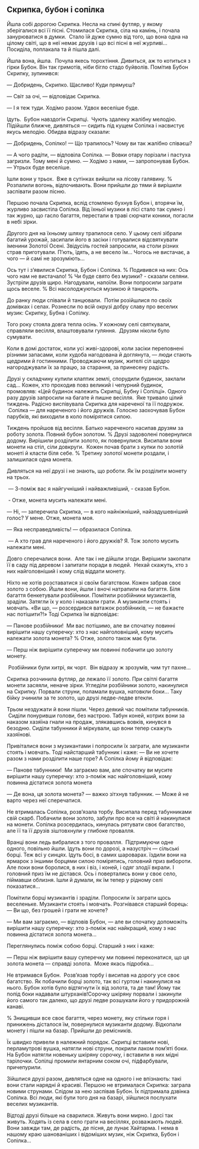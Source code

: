 ## Скрипка, бубон і сопілка

Йшла собі дорогою Скрипка.
Несла на спині футляр, у якому зберігалися всі її пісні.
Стомилася Скрипка, сіла на камінь, і почала занурюватися в думки.
 Стало їй дуже сумно від того, що вона одна на цілому світі, що в неї немає друзів і що всі пісні в неї журливі...
Посиділа, поплакала та й пішла далі.

Йшла вона, йшла.
 Почула якесь торохтіння.
Дивиться, аж то котиться з гірки Бубон.
Він так гримотів, ніби бігло стадо буйволів.
Помітив Бубон Скрипку, зупинився:

— Добридень, Скрипко.
Щасливо! Куди прямуєш?

— Світ за очі, — відповідає Скрипка.

— І я теж туди.
Ходімо разом.
Удвох веселіше буде.

Ідуть.
 Бубон навздогін Скрипці.
 Чують здалеку жалібну мелодію.
Підійшли ближче, дивляться — сидить під кущем Сопілка і насвистує якусь мелодію.
Обидва відразу сказали:

— Добридень, Сопілко!
— Що трапилось?
Чому ви так жалібно співаєш?

— А чого радіти, — відповіла Сопілка. — Вовки отару порізали і пастуха загризли.
Тому мені й сумно.
— Ходімо з нами, — запропонував Бубон. — Утрьох буде веселіше.

Ішли вони у трьох.
 Вже в сутінках вийшли на лісову галявину.
% Розпалили вогонь, відпочивають.
Вони прийшли до тями й вирішили заспівати разом пісню.

Першою почала Скрипка, вслід стомлено бухнув Бубон і, вторячи їм, журливо засвистіла Сопілка.
Від їхньої музики в лісі стало так сумно і так журно, що гасло багаття, перестали в траві сюрчати коники, погасли в небі зірки.

Другого дня на їхньому шляху трапилося село.
У цьому селі зібрали багатий урожай, засипали його в засіки і готувалися відсвяткувати іменини Золотої Осені.
Звідусіль гостей запросили, на столи різних страв приготували.
П’ють, їдять, а не весело їм...
Чогось не вистачає, а чого — й самі не зрозуміють...

Ось тут і з’явилися Скрипка, Бубон і Сопілка.
% Подивився на них: Ось чого нам не вистачало!
% Чи буде свято без музики? - сказали селяни.
Зустріли друзів щиро.
Нагодували, напоїли.
Вони попросили заграти щось веселе.
% Всі насолоджуються музикою й танцюють.

До ранку люди співали й танцювали.
 Потім розійшлися по своїх домівках і селах.
Рознесли по всій окрузі добру славу про веселих музик: Скрипку, Бубна і Сопілку.

Того року стояла довга тепла осінь.
У кожному селі святкували, справляли весілля, влаштовували гуляння.
 Друзям ніколи було сумувати.

Коли в домі достаток, коли усі живі-здорові, коли засіки переповнені різними запасами, коли худоба нагодована й доглянута, — люди стають щедрими й гостинними.
Проводжаючи музик, жителі сіл щедро нагороджували їх за працю, за старання, за принесену радість.

Друзі у складчину купили клаптик землі, спорудили будинок, заклали сад...
Кожен, хто проходив повз великий і чепурний будинок, промовляв: «Цей будинок належить Скрипці, Бубну і Сопілці».
Одного разу друзів запросили на багате й пишне весілля.
 Яке тривало цілий тиждень.
Радісно виспівувала Скрипка для нареченої та її подружок.
 Сопілка — для нареченого і його дружків.
Голосно заохочував Бубон парубків, які виходили в коло помірятися силою.

Тиждень пройшов від весілля.
Батько нареченого насипав друзям за роботу золота.
Повний бубон золотом.
% Друзі задоволені повернулися додому.
Вирішили розділити золото, як повернулися.
Висипали вони монети на стіл, сіли довкруги.
 Кожен почав брати з купки по золотій монеті й класти біля себе.
% Третину золотої монети роздали, і залишилася одна монета.

Дивляться на неї друзі і не знають, що роботи.
Як їм розділити монету на трьох.

 — З-поміж вас я найгучніший і найважливіший, - сказав Бубон.

 - Отже, монета мусить належати мені.

— Ні, — заперечила Скрипка, — в кого найніжніший, найзадушевніший голос?
У мене.
Отже, монета моя.

— Яка несправедливість! — образилася Сопілка.

 — А хто грав для нареченого і його дружків?
Я.
Тож золото мусить належати мені.

Довго сперечалися вони.
 Але так і не дійшли згоди.
Вирішили закопати її в саду під деревом і запитати поради в людей.
 Нехай скажуть, хто з них найголовніший і кому слід віддати монету.

Ніхто не хотів розставатися зі своїм багатством.
Кожен забрав своє золото з собою.
Йшли вони, йшли і вночі натрапили на багаття.
Біля багаття бенкетували розбійники.
Помітили розбійники музикантів, зраділи.
Затягли їх у коло і наказали грати.
А музиканти стоять і мовчать.
«Ви що, — розсердився ватажок розбійників, — не бажаєте нас потішити?!»
Тоді Скрипка їм відповідає:

— Панове розбійники!
 Ми вас потішимо, але ви спочатку повинні вирішити нашу суперечку: хто з нас найголовніший, кому мусить належати золота монета?
% Отже, золото також має бути.

— Перш ніж вирішити суперечку ми повинні побачити цю золоту монету.

 Розбійники були хитрі, як чорт.
 Він відразу ж зрозумів, чим тут пахне...

Скрипка розчинила футляр, де лежало її золото.
При світлі багаття монети засяяли, неначе зірки.
Угледіли розбійники золото, накинулися на Скрипку.
Порвали струни, поламали вушка, натовкли боки...
Таку бійку зчинили за те золото, що друзі ледве-ледве втекли.

Трьом нездужати й вони пішли.
Через деякий час помітили табунників.
 Сиділи понуривши голови, без настрою.
Табун коней, котрих вони за наказом хазяїна гнали на продаж, злякавшись вовків, кинувся в безодню.
Сиділи табунники й міркували, що вони тепер скажуть хазяїнові.

Привіталися вони з музикантами і попросили їх заграти, але музиканти стоять і мовчать.
Тоді найстарший табунник і каже: — Ви не хочете разом з нами розділити наше горе?
А Сопілка йому й відповідає:

— Панове табунники!
 Ми заграємо вам, але спочатку ви мусите вирішити нашу суперечку: хто з-поміж нас найголовніший, кому повинна дістатися золота монета

— Де вона, ця золота монета? — важко зітхнув табунник. — Може й не варто через неї сперечатися.

Не втрималась Сопілка, розв’язала торбу.
Висипала перед табунниками свій скарб.
Побачили вони золото, забули про все на світі й накинулися на монети.
Сопілка розсердилась, кинулась рятувати своє багатство, але її та її друзів зіштовхнули у глибоке провалля.

Вранці вони ледь вибралися з того провалля.
 Підтримуючи одне одного, повільно йшли.
Ідуть вони по дорозі, а назустріч — сільські борці.
Теж всі у синцях.
Ідуть босі, в самих шароварах.
їздили вони на ярмарок з іншими борцями силою помірятись, головний приз вибороти.
Але поки вони боролися, в них і віз, і коней, і одяг злодії вкрали.
І головний приз їм не дістався.
Ось і повертались вони у своє село, піймавши облизня.
Ішли й думали, як їм тепер у рідному селі показатися...

Помітили борці музикантів і зраділи.
Попросили їх заграти щось веселеньке.
Музиканти стоять і мовчать.
Розгнівався старший борець: — Ви що, без грошей і грати не хочете?

— Ми вам заграємо, — відповів Бубон, — але ви спочатку допоможіть вирішити нашу суперечку: хто з-поміж нас найкращий, кому з нас повинна дістатися золота монета...

Переглянулись поміж собою борці.
Старший з них і каже:

— Перш ніж вирішити вашу суперечку ми повинні переконатися, що ця золота монета — справді золота.
 Може якась підробка...

Не втримався Бубон.
 Розв’язав торбу і висипав на дорогу усе своє багатство.
Як побачили борці золото, так всі гуртом і накинулися на нього.
Бубон хотів було відтягнути їх від золота, та де там!
Йому так попід боки надавали штурханів!Сорочку шкіряну порвали і закинули його самого так далеко, що друзі ледве розшукали його у придорожній канаві.

% Знищивши все своє багаття, через монету, яку стільки горя і принижень дісталося їм, повернулися музиканти додому.
Відкопали монету і пішли на базар.
Прийшли до ремісників.

Їх швидко привели в належний порядок.
Скрипці вставили нові, перламутрові вушка, натягли нові струни, покрили лаком пом’яті боки.
На Бубон натягли новеньку шкіряну сорочку, і вставили в них мідні тарілочки.
Сопілці промили янтарним соком очі, підфарбували, причепурили.

Зійшлися друзі разом, дивляться одне на одного і не впізнають: такі вони стали нарядні й красиві.
Першою не втрималася Скрипка: заграла новими струнами.
Слідом за нею заспівав Бубон.
Їх підтримала дзвінка Сопілка.
Всі люди, які були того дня на базарі, зійшлися послухати веселих музикантів.

Відтоді друзі більше на сварилися.
Живуть вони мирно.
І досі так живуть.
Ходять із села в село грати на весіллях, розважають людей.
Вони завжди там, де радість, де пісня, де лунає Хайтарма.
І нема в нашому краю шанованіших і відоміших музик, ніж Скрипка, Бубон і Сопілка...
